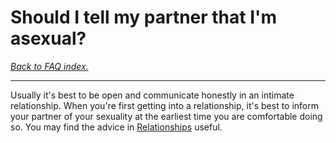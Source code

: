 # Should I tell my partner that I'm asexual?

[*Back to FAQ index.*](https://github.com/MissTeapot/LGBT-Wikis/blob/main/github_wiki/asexuality/faq.md)

---

Usually it's best to be open and communicate honestly in an intimate relationship. When you're first getting into a relationship, it's best to inform your partner of your sexuality at the earliest time you are comfortable doing so. You may find the advice in [Relationships](https://github.com/MissTeapot/LGBT-Wikis/blob/main/github_wiki/asexuality/relationships.md) useful.